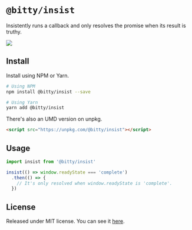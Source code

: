 # `@bitty/insist`

Insistently runs a callback and only resolves the promise when its result is truthy.

![][image]

## Install

Install using NPM or Yarn.

```sh
# Using NPM
npm install @bitty/insist --save

# Using Yarn
yarn add @bitty/insist
```

There's also an UMD version on unpkg.

```html
<script src="https://unpkg.com/@bitty/insist"></script>
```

## Usage

```js
import insist from '@bitty/insist'

insist(() => window.readyState === 'complete')
  .then(() => {
    // It's only resolved when window.readyState is 'complete'.
  })
```

## License

Released under MIT license. You can see it [here][license].

<!-- Links -->

[license]: ./LICENSE
[image]: https://i.pinimg.com/originals/fb/91/44/fb9144fc1389ba226b99ef2d96838f1c.gif
